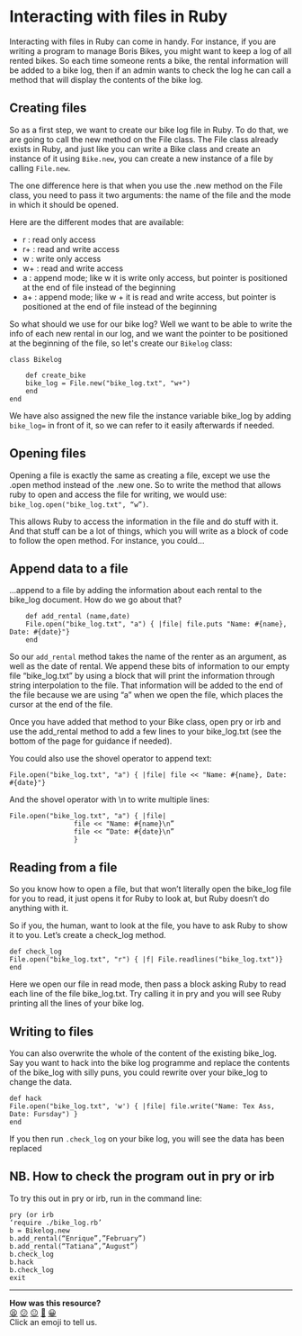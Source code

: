 # Interacting with files in Ruby

Interacting with files in Ruby can come in handy. For instance, if you are writing a program to manage Boris Bikes, you might want to keep a log of all rented bikes. So each time someone rents a bike, the rental information will be added to a bike log, then if an admin wants to check the log he can call a method that will display the contents of the bike log.

## Creating files

So as a first step, we want to create our bike log file in Ruby. To do that, we are going to call the new method on the File class. The File class already exists in Ruby, and just like you can write a Bike class and create an instance of it using `Bike.new`, you can create a new instance of a file by calling `File.new`.

The one difference here is that when you use the .new method on the File class, you need to pass it two arguments: the name of the file and the mode in which it should be opened.

Here are the different modes that are available:
* r  : read only access
* r+ : read and write access
* w  : write only access
* w+ : read and write access
* a  : append mode; like w it is write only access, but pointer is positioned at the end of file instead of the beginning
* a+ : append mode; like w + it is read and write access, but pointer is positioned at the end of file instead of the beginning

So what should we use for our bike log? Well we want to be able to write the info of each new rental in our log, and we want the pointer to be positioned at the beginning of the file, so let's create our `Bikelog` class:


```
class Bikelog

	def create_bike
	bike_log = File.new("bike_log.txt", "w+")
	end
end
```
We have also assigned the new file the instance variable bike_log by adding `bike_log=` in front of it, so we can refer to it easily afterwards if needed.

## Opening files

Opening a file is exactly the same as creating a file, except we use the .open method instead of the .new one. So to write the method that allows ruby to open and access the file for writing, we would use: `bike_log.open("bike_log.txt", “w”)`.

This allows Ruby to access the information in the file and do stuff with it. And that stuff can be a lot of things, which you will write as a block of code to follow the open method. For instance, you could…

## Append data to a file
…append to a file by adding the information about each rental to the bike_log document. How do we go about that?

```
	def add_rental (name,date)
	File.open("bike_log.txt", "a") { |file| file.puts "Name: #{name}, Date: #{date}"}
	end
```

So our `add_rental` method takes the name of the renter as an argument, as well as the date of rental. We append these bits of information to our empty file “bike_log.txt” by using a block that will print the information through string interpolation to the file. That information will be added to the end of the file because we are using “a” when we open the file, which places the cursor at the end of the file.

Once you have added that method to your Bike class, open pry or irb and use the add_rental method to add a few lines to your bike_log.txt (see the bottom of the page for guidance if needed).

You could also use the shovel operator to append text:
```
File.open("bike_log.txt", "a") { |file| file << "Name: #{name}, Date: #{date}"}
```
And the shovel operator with \n to write multiple lines:
```
File.open("bike_log.txt", "a") { |file|
				file << "Name: #{name}\n”
				file << “Date: #{date}\n”
				}
```
## Reading from a file

So you know how to open a file, but that won’t literally open the bike_log file for you to read, it just opens it for Ruby to look at, but Ruby doesn’t do anything with it.

So if you, the human, want to look at the file, you have to ask Ruby to show it to you. Let’s create a check_log method.

```
def check_log
File.open("bike_log.txt", "r") { |f| File.readlines("bike_log.txt")}
end
```

Here we open our file in read mode, then pass a block asking Ruby to read each line of the file bike_log.txt. Try calling it in pry and you will see Ruby printing all the lines of your bike log.

## Writing to files
You can also overwrite the whole of the content of the existing bike_log. Say you want to hack into the bike log programme and replace the contents of the bike_log with silly puns, you could rewrite over your bike_log to change the data.

```
def hack
File.open("bike_log.txt", 'w') { |file| file.write("Name: Tex Ass, Date: Fursday") }
end
```
If you then run `.check_log` on your bike log, you will see the data has been replaced

## NB. How to check the program out in pry or irb

To try this out in pry or irb, run in the command line:
```
pry (or irb
‘require ./bike_log.rb’
b = Bikelog.new
b.add_rental(“Enrique”,”February”)
b.add_rental(“Tatiana”,”August”)
b.check_log
b.hack
b.check_log
exit
```

<!-- BEGIN GENERATED SECTION DO NOT EDIT -->

---

**How was this resource?**  
[😫](https://airtable.com/shrUJ3t7KLMqVRFKR?prefill_Repository=course&prefill_File=pills/files.md&prefill_Sentiment=😫) [😕](https://airtable.com/shrUJ3t7KLMqVRFKR?prefill_Repository=course&prefill_File=pills/files.md&prefill_Sentiment=😕) [😐](https://airtable.com/shrUJ3t7KLMqVRFKR?prefill_Repository=course&prefill_File=pills/files.md&prefill_Sentiment=😐) [🙂](https://airtable.com/shrUJ3t7KLMqVRFKR?prefill_Repository=course&prefill_File=pills/files.md&prefill_Sentiment=🙂) [😀](https://airtable.com/shrUJ3t7KLMqVRFKR?prefill_Repository=course&prefill_File=pills/files.md&prefill_Sentiment=😀)  
Click an emoji to tell us.

<!-- END GENERATED SECTION DO NOT EDIT -->
